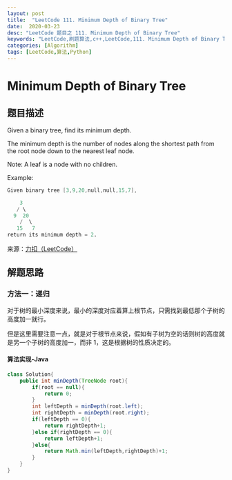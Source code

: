 ```yaml
---
layout: post
title:  "LeetCode 111. Minimum Depth of Binary Tree"
date:  2020-03-23
desc: "LeetCode 题目之 111. Minimum Depth of Binary Tree"
keywords: "LeetCode,刷题算法,c++,LeetCode,111. Minimum Depth of Binary Tree"
categories: [Algorithm]
tags: [LeetCode,算法,Python]
---
```

# Minimum Depth of Binary Tree

## 题目描述

Given a binary tree, find its minimum depth.

The minimum depth is the number of nodes along the shortest path from the root node down to the nearest leaf node.

Note: A leaf is a node with no children.

Example:

```s
Given binary tree [3,9,20,null,null,15,7],

    3
   / \
  9  20
    /  \
   15   7
return its minimum depth = 2.
```

来源：[力扣（LeetCode）](https://leetcode-cn.com/problems/minimum-depth-of-binary-tree)

## 解题思路

### 方法一：递归

对于树的最小深度来说，最小的深度对应着算上根节点，只需找到最低那个子树的高度加一就行。

但是这里需要注意一点，就是对于根节点来说，假如有子树为空的话则树的高度就是另一个子树的高度加一，而非 1，这是根据树的性质决定的。

#### 算法实现-Java

```java
class Solution{
    public int minDepth(TreeNode root){
        if(root == null){
            return 0;
        }
        int leftDepth = minDepth(root.left);
        int rightDepth = minDepth(root.right);
        if(leftDepth == 0){
            return rightDepth+1;
        }else if(rightDepth == 0){
            return leftDepth+1;
        }else{
            return Math.min(leftDepth,rightDepth)+1;
        }
    }
}
```